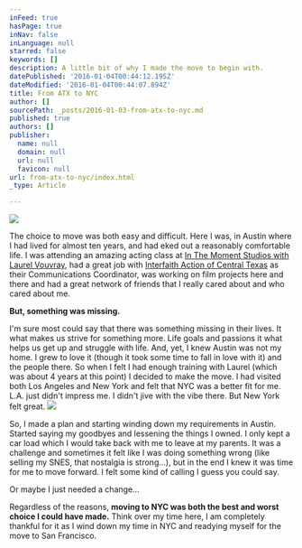 ```yaml
---
inFeed: true
hasPage: true
inNav: false
inLanguage: null
starred: false
keywords: []
description: A little bit of why I made the move to begin with.
datePublished: '2016-01-04T00:44:12.195Z'
dateModified: '2016-01-04T00:44:07.894Z'
title: From ATX to NYC
author: []
sourcePath: _posts/2016-01-03-from-atx-to-nyc.md
published: true
authors: []
publisher:
  name: null
  domain: null
  url: null
  favicon: null
url: from-atx-to-nyc/index.html
_type: Article

---
```

![](https://the-grid-user-content.s3-us-west-2.amazonaws.com/dc1bcc07-5c39-4c7b-92f5-29b0325b4848.jpg)

The choice to move was both easy and difficult. Here I was, in Austin where I had lived for almost ten years, and had eked out a reasonably comfortable life. I was attending an amazing acting class at [In The Moment Studios with Laurel Vouvray][0], had a great job with [Interfaith Action of Central Texas][1] as their Communications Coordinator, was working on film projects here and there and had a great network of friends that I really cared about and who cared about me.

**But, something was missing.**

I'm sure most could say that there was something missing in their lives. It what makes us strive for something more. Life goals and passions it what helps us get up and struggle with life. And, yet, I knew Austin was not my home. I grew to love it (though it took some time to fall in love with it) and the people there. So when I felt I had enough training with Laurel (which was about 4 years at this point) I decided to make the move. I had visited both Los Angeles and New York and felt that NYC was a better fit for me. L.A. just didn't impress me. I didn't jive with the vibe there. But New York felt great. ![](https://the-grid-user-content.s3-us-west-2.amazonaws.com/682b956a-6ed7-4e58-9d83-a66717165366.jpg)

So, I made a plan and starting winding down my requirements in Austin. Started saying my goodbyes and lessening the things I owned. I only kept a car load which I would take back with me to leave at my parents. It was a challenge and sometimes it felt like I was doing something wrong (like selling my SNES, that nostalgia is strong...), but in the end I knew it was time for me to move forward. I felt some kind of calling I guess you could say.

Or maybe I just needed a change...

Regardless of the reasons, **moving to NYC was both the best and worst choice I could have made.** Think over my time here, I am completely thankful for it as I wind down my time in NYC and readying myself for the move to San Francisco.

[0]: http://www.inthemomentacting.com/
[1]: http://interfaithtexas.org/